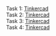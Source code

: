 Task 1: [Tinkercad](https://www.tinkercad.com/things/8vzbG4arNQi-312-assignment-4-task-1?sharecode=ivEuQZlG0FqC8pwskEpws35hF9A80ZZ0A7Mi2aNZv8I) <br/>
Task 2: [Tinkercad](https://www.tinkercad.com/things/d6W6puBnG1J-312-assignment-4-task-2?sharecode=289iAKDsAs2RcIJo1R_08QSOJ2MUztgqokbRb6seHDg) <br/>
Task 3: [Tinkercad](https://www.tinkercad.com/things/3lYcZD7iqrr-312-assignment-4-task-3?sharecode=ywJSQtXsAZj4g2tcUMjiMmq_N9O0GvTXPwL2QMGQN2g) <br/>
Task 4: [Tinkercad](https://www.tinkercad.com/things/iBjAB6M1eRm-312-assignment-4-task-4) <br/>

